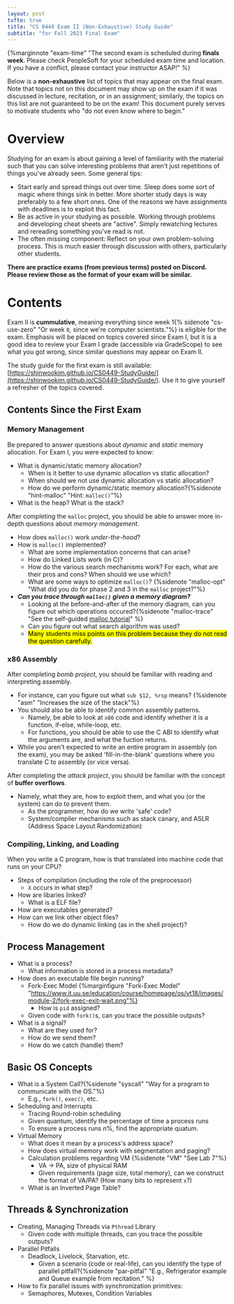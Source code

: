 ```yaml
---
layout: post
tufte: true
title: "CS 0449 Exam II (Non-Exhaustive) Study Guide"
subtitle: "for Fall 2023 Final Exam"
---
```


{%marginnote "exam-time" "The second exam is scheduled during **finals week**. Please check PeopleSoft for your scheduled exam time and location. If you have a conflict, please contact your instructor ASAP!" %}

Below is a **non-exhaustive** list of topics that may appear on the final exam. Note that topics not on this document may show up on the exam if it was discussed in lecture, recitation, or in an assignment; similarly, the topics on this list are not guaranteed to be on the exam! This 
document purely serves to motivate students who "do not even know where to begin."

# Overview
Studying for an exam is about gaining a level of familiarity with the material such that you can solve interesting problems that aren't just repetitions of things you've already seen. Some general tips:
- Start early and spread things out over time. Sleep does some sort of magic where things sink in better. More shorter study days is way preferably to a few short ones. One of the reasons we have assignments with deadlines is to exploit this fact.
- Be as active in your studying as possible. Working through problems and developing cheat sheets are "active". Simply rewatching lectures and rereading something you've read is not.
- The often missing component: Reflect on your own problem-solving process. This is much easier through discussion with others, particularly other students.

**There are practice exams (from previous terms) posted on Discord. Please review those as the format of your exam will be similar.**

# Contents
Exam II is **cummulative**, meaning everything since week 1{% sidenote "cs-use-zero" "Or week `0`, since we're computer scientists."%} is eligible for the exam. Emphasis will be placed on topics covered since Exam I, but it is a good idea to review your Exam I grade (accessible via GradeScope) to see what you got wrong, since similar questions may appear on Exam II.

The study guide for the first exam is still available: [https://shinwookim.github.io/CS0449-StudyGuide/](https://shinwookim.github.io/CS0449-StudyGuide/). Use it to give yourself a refresher of the topics covered.

## Contents Since the First Exam

### Memory Management
Be prepared to answer questions about *dynamic* and *static* memory allocation. For Exam I, you were expected to know:
- What is dynamic/static memory allocation?
  - When is it better to use dynamic allocation vs static allocation?
  - When should we not use dynamic allocation vs static allocation?
  - How do we perform dynamic/static memory allocation?{%sidenote "hint-malloc" "Hint: `malloc()`"%}
- What is the heap? What is the stack?

After completing the `malloc` project, you should be able to answer more in-depth questions about *memory management*.
- How does `malloc()` work *under-the-hood*?
- How is `malloc()` implemented?
  - What are some implementation concerns that can arise?
  - How do Linked Lists work (in C)?
  - How do the various search mechanisms work? For each, what are their pros and cons? When should we use which?
  - What are some ways to optimize `malloc()`? {%sidenote "malloc-opt" "What did you do for phase 2 and 3 in the `malloc` project?"%} 
- ***Can you trace through `malloc()` given a memory diagram?***
  - Looking at the before-and-after of the memory diagram, can you figure out which operations occured?{%sidenote "malloc-trace" "See the self-guided [malloc tutorial](https://docs.google.com/presentation/d/e/2PACX-1vS13a5zqohnXl4yYdxrlwlCklfz4XnOAkuaNHhjo9NJKh_-X7QM8TbUPK2qIWfPnbCo_TzxI26z98tz/pub?start=false&loop=false&delayms=60000#slide=id.g25f8eda0d0d_1_0)" %}
  - Can you figure out what search algorithm was used?
  - <mark>Many students miss points on this problem because they do not read the question carefully.</mark>

### x86 Assembly
After completing *bomb project*, you should be familiar with reading and interpreting assembly.
- For instance, can you figure out what `sub $12, %rsp` means? {%sidenote "asm" "Increases the size of the stack"%}
- You should also be able to identify common assembly patterns.
  - Namely, be able to look at `x86` code and identify whether it is a function, if-else, while-loop, etc.
  - For functions, you should be able to use the C ABI to identify what the arguments are, and what the fuction returns.
- While you aren't expected to write an entire program in assembly (on the exam), you may be asked 'fill-in-the-blank' questions where you translate C to assembly (or vice versa).

After completing the *attack project*, you should be familiar with the concept of **buffer overflows**.
- Namely, what they are, how to exploit them, and what you (or the system) can do to prevent them.
  - As the programmer, how do we write 'safe' code?
  - System/compiler mechanisms such as stack canary, and ASLR (Address Space Layout Randomization)

### Compiling, Linking, and Loading
When you write a C program, how is that translated into machine code that runs on your CPU?
- Steps of compilation (including the role of the preprocessor)
  - `X` occurs in what step?
- How are libaries linked?
  - What is a ELF file?
- How are executables generated?
- How can we link other object files?
  - How do we do dynamic linking (as in the shell project)?

## Process Management 
- What is a process?
  - What information is stored in a process metadata?
- How does an executable file begin running?
  - Fork-Exec Model {%marginfigure "Fork-Exec Model" "https://www.it.uu.se/education/course/homepage/os/vt18/images/module-2/fork-exec-exit-wait.png"%}
    - How is `pid` assigned?
  - Given code with `fork()`s, can you trace the possible outputs?
- What is a signal?
  - What are they used for?
  - How do we send them?
  - How do we catch (handle) them?

## Basic OS Concepts 
- What is a System Call?{%sidenote "syscall" "Way for a program to communicate with the OS."%}
  - E.g., `fork()`, `exec()`, etc.
- Scheduling and Interrupts
  - Tracing Round-robin scheduling
  - Given quantum, identify the percentage of time a process runs
  - To ensure a process runs *n*%, find the appropriate quatum.
- Virtual Memory
  - What does it mean by a process's address space?
  - How does virtual memory work with segmentation and paging?
  - Calculation problems regarding VM {%sidenote "VM" "See Lab 7"%}
    - VA → PA, size of physical RAM
    - Given requirements (page size, total memory), can we construct the format of VA/PA? (How many bits to represent `x`?)
  - What is an Inverted Page Table?

## Threads & Synchronization
- Creating, Managing Threads via `Pthread` Library
  - Given code with multiple threads, can you trace the possible outputs?
- Parallel Pitfalls
  - Deadlock, Livelock, Starvation, etc.
    - Given a scenario (code or real-life), can you identify the type of parallel pitfall?{%sidenote "par-pitfal" "E.g., Refrigerator example and Queue example from recitation." %}
- How to fix parallel issues with synchronization primitives:
  - Semaphores, Mutexes, Condition Variables
  
<style>
    li ul li {width: 100% !important;}
</style>